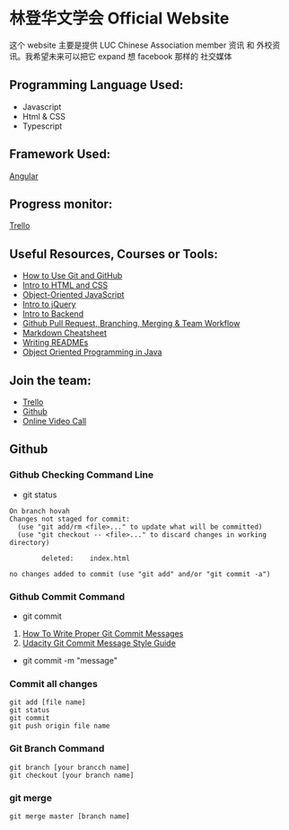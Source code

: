 # 林登华文学会 Official Website
这个 website 主要是提供 LUC Chinese Association member 资讯 和 外校资讯。我希望未来可以把它 expand 想 facebook 那样的 社交媒体

## Programming Language Used:
* Javascript
* Html & CSS
* Typescript 

## Framework Used:
[Angular](https://angular.io/guide/setup-local)

## Progress monitor:
[Trello](https://trello.com/b/vZCCHHzQ/luc-chinese-association-website)

## Useful Resources, Courses or Tools:
* [How to Use Git and GitHub](https://classroom.udacity.com/courses/ud775)
* [Intro to HTML and CSS](https://classroom.udacity.com/courses/ud001)
* [Object-Oriented JavaScript](https://www.udacity.com/course/object-oriented-javascript--ud711)
* [Intro to jQuery](https://classroom.udacity.com/courses/ud245)
* [Intro to Backend](https://classroom.udacity.com/courses/ud171)
* [Github Pull Request, Branching, Merging & Team Workflow](https://www.youtube.com/watch?v=oFYyTZwMyAg)
* [Markdown Cheatsheet](https://github.com/adam-p/markdown-here/wiki/Markdown-Cheatsheet)
* [Writing READMEs](https://classroom.udacity.com/courses/ud777)
* [Object Oriented Programming in Java](https://classroom.udacity.com/courses/ud283)


## Join the team:
* [Trello](https://trello.com/lintonietoncampus)
* [Github](https://github.com/Linton-IET-On-Campus)
* [Online Video Call](https://gobrunch.com/programming_with_Hovah)

## Github

### Github Checking Command Line

* git status
```
On branch hovah
Changes not staged for commit:
  (use "git add/rm <file>..." to update what will be committed)
  (use "git checkout -- <file>..." to discard changes in working directory)

        deleted:    index.html

no changes added to commit (use "git add" and/or "git commit -a")

```

### Github Commit Command
* git commit
1. [How To Write Proper Git Commit Messages](https://medium.com/@steveamaza/how-to-write-a-proper-git-commit-message-e028865e5791)
2. [Udacity Git Commit Message Style Guide](http://udacity.github.io/git-styleguide/)
* git commit -m "message" 

### Commit all changes
```
git add [file name]
git status
git commit
git push origin file name
```

### Git Branch Command
```
git branch [your brancch name]
git checkout [your branch name]
```

### git merge
```
git merge master [branch name]
```


